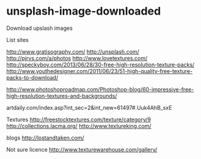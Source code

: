 unsplash-image-downloaded
=========================

Download upslash images


List sites

http://www.gratisography.com/
http://unsplash.com/
http://pjrvs.com/a/photos
http://www.lovetextures.com/
http://speckyboy.com/2013/06/28/30-free-high-resolution-texture-packs/
http://www.youthedesigner.com/2011/06/23/51-high-quality-free-texture-packs-to-download/

http://www.photoshoproadmap.com/Photoshop-blog/60-impressive-free-high-resolution-textures-and-backgrounds/

artdaily.com/index.asp?int_sec=2&int_new=61497#.Uuk4AhB_sxE


Textures
http://freestocktextures.com/texture/category/9
http://collections.lacma.org/
http://www.textureking.com/


blogs
http://lostandtaken.com/

Not sure licence
http://www.texturewarehouse.com/gallery/
